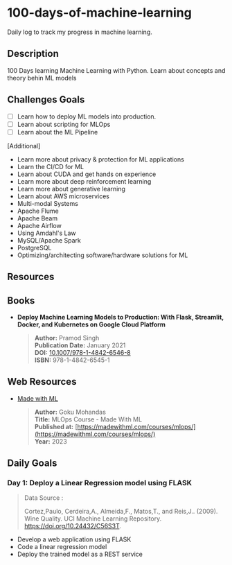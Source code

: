 # 100-days-of-machine-learning

Daily log to track my progress in machine learning.

## Description

100 Days learning Machine Learning with Python. Learn about concepts and theory behin ML models

## Challenges Goals

- [ ] Learn how to deploy ML models into production.
- [ ] Learn about scripting for MLOps
- [ ] Learn about the ML Pipeline

[Additional]

- Learn more about privacy & protection for ML applications
- Learn the CI/CD for ML
- Learn about CUDA and get hands on experience
- Learn more about deep reinforcement learning
- Learn more about generative learning
- Learn about AWS microservices
- Multi-modal Systems
- Apache Flume
- Apache Beam
- Apache Airflow
- Using Amdahl's Law
- MySQL/Apache Spark
- PostgreSQL
- Optimizing/architecting software/hardware solutions for ML

## Resources

## Books

- **Deploy Machine Learning Models to Production: With Flask, Streamlit, Docker, and Kubernetes on Google Cloud Platform**
  
    > **Author:** Pramod Singh  
    > **Publication Date:** January 2021  
    > **DOI:** [10.1007/978-1-4842-6546-8](https://doi.org/10.1007/978-1-4842-6546-8)  
    > **ISBN:** 978-1-4842-6545-1

## Web Resources

- [Made with ML](https://madewithml.com/courses/mlops/)

    > **Author:** Goku Mohandas  
    > **Title:** MLOps Course - Made With ML  
    > **Published at:** [https://madewithml.com/courses/mlops/](https://madewithml.com/courses/mlops/)  
    > **Year:** 2023  

## Daily Goals

### Day 1: Deploy a Linear Regression model using FLASK
  > Data Source :
  >
  > Cortez,Paulo, Cerdeira,A., Almeida,F., Matos,T., and Reis,J.. (2009). Wine Quality. UCI Machine Learning Repository. <https://doi.org/10.24432/C56S3T>.
- Develop a web application using FLASK
- Code a linear regression model
- Deploy the trained model as a REST service

